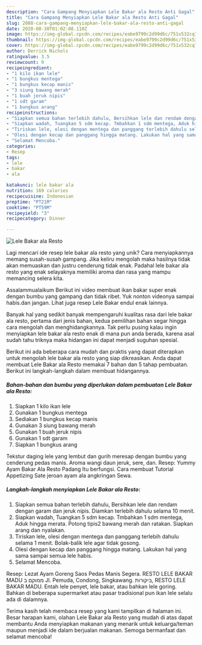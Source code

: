 ```yaml
---
description: "Cara Gampang Menyiapkan Lele Bakar ala Resto Anti Gagal"
title: "Cara Gampang Menyiapkan Lele Bakar ala Resto Anti Gagal"
slug: 2088-cara-gampang-menyiapkan-lele-bakar-ala-resto-anti-gagal
date: 2020-08-30T01:02:08.110Z
image: https://img-global.cpcdn.com/recipes/eabe9799c2d99d6c/751x532cq70/lele-bakar-ala-resto-foto-resep-utama.jpg
thumbnail: https://img-global.cpcdn.com/recipes/eabe9799c2d99d6c/751x532cq70/lele-bakar-ala-resto-foto-resep-utama.jpg
cover: https://img-global.cpcdn.com/recipes/eabe9799c2d99d6c/751x532cq70/lele-bakar-ala-resto-foto-resep-utama.jpg
author: Derrick Nichols
ratingvalue: 3.5
reviewcount: 9
recipeingredient:
- "1 kilo ikan lele"
- "1 bungkus mentega"
- "1 bungkus kecap manis"
- "3 siung bawang merah"
- "1 buah jeruk nipis"
- "1 sdt garam"
- "1 bungkus arang"
recipeinstructions:
- "Siapkan semua bahan terlebih dahulu, Bersihkan lele dan rendam dengan garam dan jeruk nipis. Diamkan terlebih dahulu selama 10 menit."
- "Siapkan wadah, Tuangkan 5 sdm kecap. Tmbahkan 1 sdm mentega, Aduk hingga merata. Potong tipis2 bawang merah dan ratakan. Siapkan arang dan nyalakan."
- "Tiriskan lele, olesi dengan mentega dan panggang terlebih dahulu selama 1 menit. Bolak-balik lele agar tidak gosong."
- "Olesi dengan kecap dan panggang hingga matang. Lakukan hal yang sama sampai semua lele habis."
- "Selamat Mencoba."
categories:
- Resep
tags:
- lele
- bakar
- ala

katakunci: lele bakar ala 
nutrition: 169 calories
recipecuisine: Indonesian
preptime: "PT21M"
cooktime: "PT59M"
recipeyield: "3"
recipecategory: Dinner

---
```



![Lele Bakar ala Resto](https://img-global.cpcdn.com/recipes/eabe9799c2d99d6c/751x532cq70/lele-bakar-ala-resto-foto-resep-utama.jpg)

Lagi mencari ide resep lele bakar ala resto yang unik? Cara menyiapkannya memang susah-susah gampang. Jika keliru mengolah maka hasilnya tidak akan memuaskan dan justru cenderung tidak enak. Padahal lele bakar ala resto yang enak selayaknya memiliki aroma dan rasa yang mampu memancing selera kita.

Assalammualaikum Berikut ini video membuat ikan bakar super enak dengan bumbu yang gampang dan tidak ribet. Yuk nonton videonya sampai habis.dan jangan. Lihat juga resep Lele Bakar endul enak lainnya.

Banyak hal yang sedikit banyak mempengaruhi kualitas rasa dari lele bakar ala resto, pertama dari jenis bahan, kedua pemilihan bahan segar hingga cara mengolah dan menghidangkannya. Tak perlu pusing kalau ingin menyiapkan lele bakar ala resto enak di mana pun anda berada, karena asal sudah tahu triknya maka hidangan ini dapat menjadi suguhan spesial.


Berikut ini ada beberapa cara mudah dan praktis yang dapat diterapkan untuk mengolah lele bakar ala resto yang siap dikreasikan. Anda dapat membuat Lele Bakar ala Resto memakai 7 bahan dan 5 tahap pembuatan. Berikut ini langkah-langkah dalam membuat hidangannya.

<!--inarticleads1-->

##### Bahan-bahan dan bumbu yang diperlukan dalam pembuatan Lele Bakar ala Resto:

1. Siapkan 1 kilo ikan lele
1. Gunakan 1 bungkus mentega
1. Sediakan 1 bungkus kecap manis
1. Gunakan 3 siung bawang merah
1. Gunakan 1 buah jeruk nipis
1. Gunakan 1 sdt garam
1. Siapkan 1 bungkus arang


Tekstur daging lele yang lembut dan gurih meresap dengan bumbu yang cenderung pedas manis. Aroma wangi daun jeruk, sere, dan. Resep: Yummy Ayam Bakar Ala Resto Padang Itu berfungsi. Cara membuat Tutorial Appetizing Sate jeroan ayam ala angkringan Sewa. 

<!--inarticleads2-->

##### Langkah-langkah menyiapkan Lele Bakar ala Resto:

1. Siapkan semua bahan terlebih dahulu, Bersihkan lele dan rendam dengan garam dan jeruk nipis. Diamkan terlebih dahulu selama 10 menit.
1. Siapkan wadah, Tuangkan 5 sdm kecap. Tmbahkan 1 sdm mentega, Aduk hingga merata. Potong tipis2 bawang merah dan ratakan. Siapkan arang dan nyalakan.
1. Tiriskan lele, olesi dengan mentega dan panggang terlebih dahulu selama 1 menit. Bolak-balik lele agar tidak gosong.
1. Olesi dengan kecap dan panggang hingga matang. Lakukan hal yang sama sampai semua lele habis.
1. Selamat Mencoba.


Resep: Lezat Ayam Goreng Saos Pedas Manis Segera. RESTO LELE BAKAR MADU ממוקם ב Jl. Pemuda, Condong, Singkawang. ביקורות, RESTO LELE BAKAR MADU. Entah lele penyet, lele bakar, atau bahkan lele goring. Bahkan di beberapa supermarket atau pasar tradisional pun ikan lele selalu ada di dalamnya. 

Terima kasih telah membaca resep yang kami tampilkan di halaman ini. Besar harapan kami, olahan Lele Bakar ala Resto yang mudah di atas dapat membantu Anda menyiapkan makanan yang menarik untuk keluarga/teman maupun menjadi ide dalam berjualan makanan. Semoga bermanfaat dan selamat mencoba!

